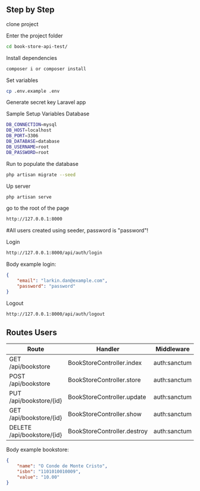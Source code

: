 ## Step by Step


clone project


Enter the project folder

```bash
cd book-store-api-test/
```

Install dependencies

```bash
composer i or composer install
```

Set variables

```bash
cp .env.example .env
```

Generate secret key Laravel app



Sample Setup Variables Database
```bash
DB_CONNECTION=mysql
DB_HOST=localhost
DB_PORT=3306
DB_DATABASE=database
DB_USERNAME=root
DB_PASSWORD=root
```
Run to populate the database
```bash
php artisan migrate --seed

```

Up server

```bash
php artisan serve
```
go to the root of the page
```bash
http://127.0.0.1:8000
```
#All users created using seeder, password is "password"!

Login
```bash
http://127.0.0.1:8000/api/auth/login
```
Body example login:
```json
{
    "email": "larkin.dan@example.com",
    "password": "password"
}
```
Logout
```bash
http://127.0.0.1:8000/api/auth/logout
```
## Routes Users

| Route                  | Handler                    | Middleware | Name             | 
| ---------------------- | -------------------------- | ---------- | ---------------- | 
| GET /api/bookstore           | BookStoreController.index   | auth:sanctum       | bookstore.index   |        
| POST /api/bookstore          | BookStoreController.store   | auth:sanctum       | bookstore.store   |        
| PUT /api/bookstore/{id} | BookStoreController.update  | auth:sanctum       | bookstore.update  |        
| GET /api/bookstore/{id} | BookStoreController.show  | auth:sanctum       | bookstore.show  |        |
| DELETE /api/bookstore/{id}    | BookStoreController.destroy | auth:sanctum       | bookstore.destroy |        

Body example bookstore:
```json
{
    "name": "O Conde de Monte Cristo",
    "isbn": "1101010010009",
    "value": "10.00"
}
```
